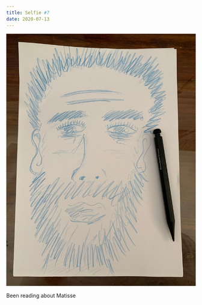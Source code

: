```yaml
---
title: Selfie #7
date: 2020-07-13
---
```


!['Selfie #7'](image/Selfie7.jpeg)

Been reading about Matisse
